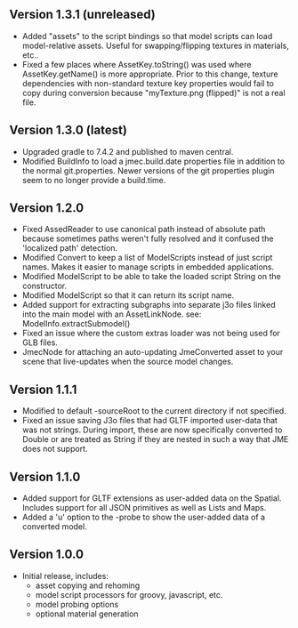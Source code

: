 Version 1.3.1 (unreleased)
--------------
* Added "assets" to the script bindings so that model scripts can load
    model-relative assets. Useful for swapping/flipping textures in 
    materials, etc..
* Fixed a few places where AssetKey.toString() was used where AssetKey.getName()
    is more appropriate.  Prior to this change, texture dependencies with
    non-standard texture key properties would fail to copy during conversion
    because "myTexture.png (flipped)" is not a real file.


Version 1.3.0 (latest)
--------------
* Upgraded gradle to 7.4.2 and published to maven central.
* Modified BuildInfo to load a jmec.build.date properties file in addition
    to the normal git.properties.  Newer versions of the git properties plugin
    seem to no longer provide a build.time.


Version 1.2.0
--------------
* Fixed AssedReader to use canonical path instead of absolute path
    because sometimes paths weren't fully resolved and it confused
    the 'localized path' detection.
* Modified Convert to keep a list of ModelScripts instead of just
    script names.  Makes it easier to manage scripts in embedded
    applications.
* Modified ModelScript to be able to take the loaded script String
    on the constructor.
* Modified ModelScript so that it can return its script name.
* Added support for extracting subgraphs into separate j3o files
    linked into the main model with an AssetLinkNode.
    see: ModelInfo.extractSubmodel()
* Fixed an issue where the custom extras loader was not being used
    for GLB files.
* JmecNode for attaching an auto-updating JmeConverted asset to your
    scene that live-updates when the source model changes.


Version 1.1.1
--------------
* Modified to default -sourceRoot to the current directory if not
    specified.
* Fixed an issue saving J3o files that had GLTF imported user-data
    that was not strings.  During import, these are now specifically
    converted to Double or are treated as String if they are nested
    in such a way that JME does not support.


Version 1.1.0
--------------
* Added support for GLTF extensions as user-added data on the
    Spatial.  Includes support for all JSON primitives as well
    as Lists and Maps.
* Added a 'u' option to the -probe to show the user-added data
    of a converted model.


Version 1.0.0
--------------
* Initial release, includes:
    * asset copying and rehoming
    * model script processors for groovy, javascript, etc.
    * model probing options
    * optional material generation



